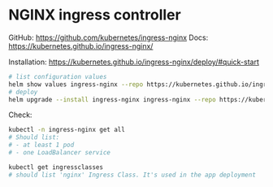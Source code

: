 # NGINX ingress controller

GitHub: https://github.com/kubernetes/ingress-nginx
Docs: https://kubernetes.github.io/ingress-nginx/

Installation: https://kubernetes.github.io/ingress-nginx/deploy/#quick-start

```bash
# list configuration values
helm show values ingress-nginx --repo https://kubernetes.github.io/ingress-nginx > values.yaml
# deploy
helm upgrade --install ingress-nginx ingress-nginx --repo https://kubernetes.github.io/ingress-nginx --namespace ingress-nginx --create-namespace
```

Check:
```bash
kubectl -n ingress-nginx get all
# Should list:
# - at least 1 pod
# - one LoadBalancer service

kubectl get ingressclasses
# should list 'nginx' Ingress Class. It's used in the app deployment
```
